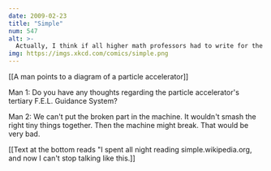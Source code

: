 ```yaml
---
date: 2009-02-23
title: "Simple"
num: 547
alt: >-
  Actually, I think if all higher math professors had to write for the Simple English Wikipedia for a year, we'd be in much better shape academically.
img: https://imgs.xkcd.com/comics/simple.png
---
```

[[A man points to a diagram of a particle accelerator]]

Man 1: Do you have any thoughts regarding the particle accelerator's tertiary F.E.L. Guidance System?

Man 2: We can't put the broken part in the machine.  It wouldn't smash the right tiny things together.  Then the machine might break.  That would be very bad.

[[Text at the bottom reads "I spent all night reading simple.wikipedia.org, and now I can't stop talking like this.]]

